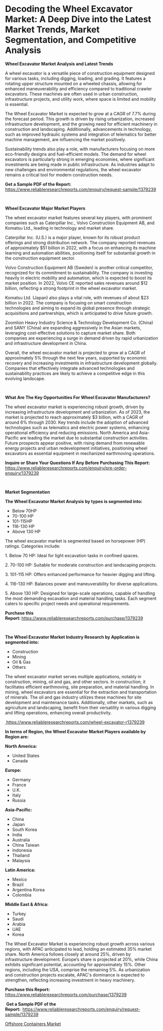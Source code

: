 <p><h1>Decoding the Wheel Excavator Market: A Deep Dive into the Latest Market Trends, Market Segmentation, and Competitive Analysis</h1></p><p><strong>Wheel Excavator Market Analysis and Latest Trends</strong></p>
<p><p>A wheel excavator is a versatile piece of construction equipment designed for various tasks, including digging, loading, and grading. It features a rotating upper structure mounted on a wheeled chassis, allowing for enhanced maneuverability and efficiency compared to traditional crawler excavators. These machines are often used in urban construction, infrastructure projects, and utility work, where space is limited and mobility is essential.</p><p>The Wheel Excavator Market is expected to grow at a CAGR of 7.7% during the forecast period. This growth is driven by rising urbanization, increased infrastructure development, and the growing need for efficient machinery in construction and landscaping. Additionally, advancements in technology, such as improved hydraulic systems and integration of telematics for better machine management, are influencing the market positively. </p><p>Sustainability trends also play a role, with manufacturers focusing on more eco-friendly designs and fuel-efficient models. The demand for wheel excavators is particularly strong in emerging economies, where significant investments are being made in public infrastructure. As industries adapt to new challenges and environmental regulations, the wheel excavator remains a critical tool for modern construction needs.</p></p>
<p><strong>Get a Sample PDF of the Report:&nbsp;</strong> <a href="https://www.reliableresearchreports.com/enquiry/request-sample/1379239?utm_campaign=2251&utm_medium=2&utm_source=Github&utm_content=ia&utm_term=11042025&utm_id=wheel-excavator">https://www.reliableresearchreports.com/enquiry/request-sample/1379239</a></p>
<p>&nbsp;</p>
<p><strong>Wheel Excavator Major Market Players</strong></p>
<p><p>The wheel excavator market features several key players, with prominent companies such as Caterpillar Inc., Volvo Construction Equipment AB, and Komatsu Ltd., leading in technology and market share. </p><p>Caterpillar Inc. (U.S.) is a major player, known for its robust product offerings and strong distribution network. The company reported revenues of approximately $51 billion in 2022, with a focus on enhancing its machine learning and automation abilities, positioning itself for substantial growth in the construction equipment sector.</p><p>Volvo Construction Equipment AB (Sweden) is another critical competitor, recognized for its commitment to sustainability. The company is investing heavily in electric mobility and automation, which is expected to boost its market position. In 2022, Volvo CE reported sales revenues around $12 billion, reflecting a strong footprint in the wheel excavator market.</p><p>Komatsu Ltd. (Japan) also plays a vital role, with revenues of about $23 billion in 2022. The company is focusing on smart construction technologies and aiming to expand its global presence through strategic acquisitions and partnerships, which is anticipated to drive future growth.</p><p>Zoomlion Heavy Industry Science & Technology Development Co. (China) and SANY (China) are expanding aggressively in the Asian markets, leveraging cost-effective solutions to capture market share. Both companies are experiencing a surge in demand driven by rapid urbanization and infrastructure development in China.</p><p>Overall, the wheel excavator market is projected to grow at a CAGR of approximately 5% through the next few years, supported by economic recovery and increasing investments in infrastructure development globally. Companies that effectively integrate advanced technologies and sustainability practices are likely to achieve a competitive edge in this evolving landscape.</p></p>
<p>&nbsp;</p>
<p><strong>What Are The Key Opportunities For Wheel Excavator Manufacturers?</strong></p>
<p><p>The wheel excavator market is experiencing robust growth, driven by increasing infrastructure development and urbanization. As of 2023, the market is projected to reach approximately $3 billion, with a CAGR of around 6% through 2030. Key trends include the adoption of advanced technologies such as telematics and electric power systems, enhancing operational efficiency and reducing emissions. North America and Asia-Pacific are leading the market due to substantial construction activities. Future prospects appear positive, with rising demand from renewable energy projects and urban redevelopment initiatives, positioning wheel excavators as essential equipment in mechanized earthmoving operations.</p></p>
<p><strong>Inquire or Share Your Questions If Any Before Purchasing This Report:</strong> <a href="https://www.reliableresearchreports.com/enquiry/pre-order-enquiry/1379239?utm_campaign=2251&utm_medium=2&utm_source=Github&utm_content=ia&utm_term=11042025&utm_id=wheel-excavator">https://www.reliableresearchreports.com/enquiry/pre-order-enquiry/1379239</a></p>
<p>&nbsp;</p>
<p><strong>Market Segmentation</strong></p>
<p><strong>The Wheel Excavator Market Analysis by types is segmented into:</strong></p>
<p><ul><li>Below 70HP</li><li>70-100 HP</li><li>101-115HP</li><li>116-130 HP</li><li>Above 130 HP</li></ul></p>
<p><p>The wheel excavator market is segmented based on horsepower (HP) ratings. Categories include: </p><p>1. Below 70 HP: Ideal for light excavation tasks in confined spaces.</p><p>2. 70-100 HP: Suitable for moderate construction and landscaping projects.</p><p>3. 101-115 HP: Offers enhanced performance for heavier digging and lifting.</p><p>4. 116-130 HP: Balances power and maneuverability for diverse applications.</p><p>5. Above 130 HP: Designed for large-scale operations, capable of handling the most demanding excavation and material handling tasks. Each segment caters to specific project needs and operational requirements.</p></p>
<p><strong>Purchase this Report:&nbsp;</strong><a href="https://www.reliableresearchreports.com/purchase/1379239?utm_campaign=2251&utm_medium=2&utm_source=Github&utm_content=ia&utm_term=11042025&utm_id=wheel-excavator">https://www.reliableresearchreports.com/purchase/1379239</a></p>
<p>&nbsp;</p>
<p><strong>The Wheel Excavator Market Industry Research by Application is segmented into:</strong></p>
<p><ul><li>Construction</li><li>Mining</li><li>Oil & Gas</li><li>Others</li></ul></p>
<p><p>The wheel excavator market serves multiple applications, notably in construction, mining, oil and gas, and other sectors. In construction, it facilitates efficient earthmoving, site preparation, and material handling. In mining, wheel excavators are essential for the extraction and transportation of minerals. The oil and gas industry utilizes these machines for site development and maintenance tasks. Additionally, other markets, such as agriculture and landscaping, benefit from their versatility in various digging and lifting operations, enhancing overall productivity.</p></p>
<p><a href="https://www.reliableresearchreports.com/wheel-excavator-r1379239?utm_campaign=2251&utm_medium=2&utm_source=Github&utm_content=ia&utm_term=11042025&utm_id=wheel-excavator">&nbsp;https://www.reliableresearchreports.com/wheel-excavator-r1379239</a></p>
<p><strong>In terms of Region, the Wheel Excavator Market Players available by Region are:</strong></p>
<p>
    <p> <strong> North America: </strong>
        <ul>
            <li>United States</li>
            <li>Canada</li>
        </ul>
        </p> 
    <p> <strong> Europe: </strong>
        <ul>
            <li>Germany</li>
            <li>France</li>
            <li>U.K.</li>
            <li>Italy</li>
            <li>Russia</li>
        </ul>
        </p> 
    <p> <strong> Asia-Pacific: </strong>
        <ul>
            <li>China</li>
            <li>Japan</li>
            <li>South Korea</li>
            <li>India</li>
            <li>Australia</li>
            <li>China Taiwan</li>
            <li>Indonesia</li>
            <li>Thailand</li>
            <li>Malaysia</li>
        </ul>
        </p> 
    <p> <strong> Latin America: </strong>
        <ul>
            <li>Mexico</li>
            <li>Brazil</li>
            <li>Argentina Korea</li>
            <li>Colombia</li>
        </ul>
        </p> 
    <p> <strong> Middle East & Africa: </strong>
        <ul>
            <li>Turkey</li>
            <li>Saudi</li>
            <li>Arabia</li>
            <li>UAE</li>
            <li>Korea</li>
        </ul>
    </p>
    </p>
<p><p>The Wheel Excavator Market is experiencing robust growth across various regions, with APAC anticipated to lead, holding an estimated 35% market share. North America follows closely at around 25%, driven by infrastructure development. Europe’s share is projected at 20%, while China exhibits significant potential, accounting for approximately 15%. Other regions, including the USA, comprise the remaining 5%. As urbanization and construction projects escalate, APAC's dominance is expected to strengthen, reflecting increasing investment in heavy machinery.</p></p>
<p><strong>Purchase this Report: </strong><a href="https://www.reliableresearchreports.com/purchase/1379239?utm_campaign=2251&utm_medium=2&utm_source=Github&utm_content=ia&utm_term=11042025&utm_id=wheel-excavator">https://www.reliableresearchreports.com/purchase/1379239</a></p>
<p>&nbsp;<strong>Get a Sample PDF of the Report:&nbsp;&nbsp;</strong><a href="https://www.reliableresearchreports.com/enquiry/request-sample/1379239?utm_campaign=2251&utm_medium=2&utm_source=Github&utm_content=ia&utm_term=11042025&utm_id=wheel-excavator">https://www.reliableresearchreports.com/enquiry/request-sample/1379239</a></p>
<p><strong></strong></p>
<p><p><a href="https://github.com/nxauwedaroui2/Market-Research-Report-List-1/blob/main/offshore-containers-market.md?utm_campaign=2251&utm_medium=2&utm_source=Github&utm_content=ia&utm_term=11042025&utm_id=wheel-excavator">Offshore Containers Market</a></p></p>